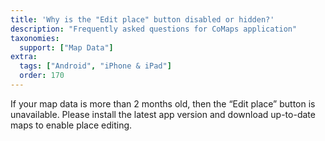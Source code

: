 ```yaml
---
title: 'Why is the "Edit place" button disabled or hidden?'
description: "Frequently asked questions for CoMaps application"
taxonomies:
  support: ["Map Data"]
extra:
  tags: ["Android", "iPhone & iPad"]
  order: 170
---
```


If your map data is more than 2 months old, then the “Edit place” button is unavailable. Please install the latest app version and download up-to-date maps to enable place editing.
